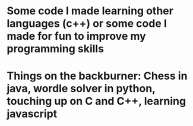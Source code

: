 # Some code I made learning other languages (c++) or some code I made for fun to improve my programming skills
# Things on the backburner: Chess in java, wordle solver in python, touching up on C and C++, learning javascript
